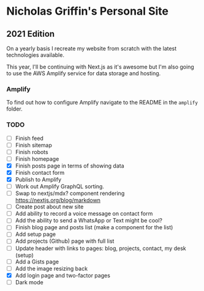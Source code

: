 # Nicholas Griffin's Personal Site

## 2021 Edition

On a yearly basis I recreate my website from scratch with the latest technologies available.

This year, I'll be continuing with Next.js as it's awesome but I'm also going to use the AWS Amplify service for data storage and hosting.

### Amplify

To find out how to configure Amplify navigate to the README in the `amplify` folder.

### TODO

- [ ] Finish feed
- [ ] Finish sitemap
- [ ] Finish robots
- [ ] Finish homepage
- [x] Finish posts page in terms of showing data
- [x] Finish contact form
- [x] Publish to Amplify
- [ ] Work out Amplify GraphQL sorting.
- [ ] Swap to nextjs/mdx? component rendering https://nextjs.org/blog/markdown
- [ ] Create post about new site
- [ ] Add ability to record a voice message on contact form
- [ ] Add the ability to send a WhatsApp or Text might be cool?
- [ ] Finish blog page and posts list (make a component for the list)
- [ ] Add setup page
- [ ] Add projects (Github) page with full list
- [ ] Update header with links to pages: blog, projects, contact, my desk (setup)
- [ ] Add a Gists page
- [ ] Add the image resizing back
- [x] Add login page and two-factor pages
- [ ] Dark mode
